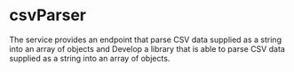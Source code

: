 # csvParser
The service provides an endpoint that parse CSV data supplied as a string into an array of objects and 
Develop a library that is able to parse CSV data supplied as a string into an array of objects.
